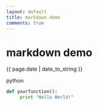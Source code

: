 ```yaml
---
layout: default
title: markdown demo
comments: true
---
```

# markdown demo

{{ page.date | date_to_string }}

python

```python
def yourfunction():
     print "Hello World!"
```
